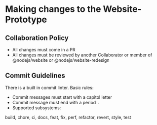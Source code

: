 # Making changes to the Website-Prototype

## Collaboration Policy

- All changes must come in a PR
- All changes must be reviewed by another Collaborator or member of
  @nodejs/website or @nodejs/website-redesign

## Commit Guidelines

There is a built in commit linter. Basic rules:

* Commit messages must start with a capitol letter
* Commit message must end with a period `.`
* Supported subsystems:

build, chore, ci, docs, feat, fix, perf, refactor, revert, style, test

